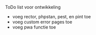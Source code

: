 ToDo list voor ontwikkeling
- voeg rector, phpstan, pest, en pint toe
- voeg custom error pages toe
- voeg pwa functie toe